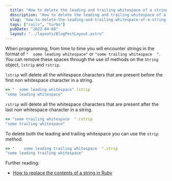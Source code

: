 ```yaml
---
  title: "How to delete the leading and trailing whitespace of a string in Ruby"
  description: "How to delete the leading and trailing whitespace of a string in Ruby"
  slug: 'how-to-delete-the-leading-and-trailing-whitespace-of-a-string-in-ruby'
  tags: ["rails", "turbo"]
  pubDate: "2022-04-08"
  layout: "../layouts/BlogPostLayout.astro"
---
```



When programming, from time to time you will encounter strings in the format of `"  some leading whitespace"` or `"some trailing whitespace  "`. You can remove these spaces through the use of methods on the `String` object, `lstrip` and `rstrip`.

`lstrip` will delete all the whitespace characters that are present before the first non whitespace character in a string. 

```ruby
=> "  some leading whitespace".lstrip
"some leading whitespace"
```

`rstrip` will delete all the whitespace characters that are present after the last non whitespace character in a string. 

```ruby
=> "some trailing whitespace  ".rstrip
"some trailing whitespace"
```

To delete both the leading and trailing whitespace you can use the `strip` method.

```ruby
=> "    some leading trailing whitespace  ".strip
"some leading trailing whitespace"
```

Further reading:
- [How to replace the contents of a string in Ruby](https://tinytechtuts.com/2022-how-to-replace-string-content-in-ruby/)

